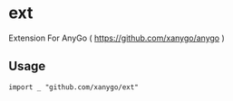 # ext

Extension For AnyGo ( https://github.com/xanygo/anygo )

## Usage
```
import _ "github.com/xanygo/ext"
```